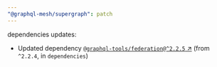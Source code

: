 ```yaml
---
"@graphql-mesh/supergraph": patch
---
```

dependencies updates:
  - Updated dependency [`@graphql-tools/federation@^2.2.5` ↗︎](https://www.npmjs.com/package/@graphql-tools/federation/v/2.2.5) (from `^2.2.4`, in `dependencies`)
